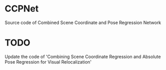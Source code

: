 # CCPNet
Source code of Combined Scene Coordinate and Pose Regression Network
# TODO
Update the code of 'Combining Scene Coordinate Regression and Absolute Pose Regression for Visual Relocalization'
